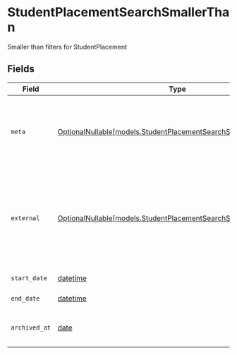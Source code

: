 # StudentPlacementSearchSmallerThan

Smaller than filters for StudentPlacement


## Fields

| Field                                                                                                                                                                    | Type                                                                                                                                                                     | Required                                                                                                                                                                 | Description                                                                                                                                                              | Example                                                                                                                                                                  |
| ------------------------------------------------------------------------------------------------------------------------------------------------------------------------ | ------------------------------------------------------------------------------------------------------------------------------------------------------------------------ | ------------------------------------------------------------------------------------------------------------------------------------------------------------------------ | ------------------------------------------------------------------------------------------------------------------------------------------------------------------------ | ------------------------------------------------------------------------------------------------------------------------------------------------------------------------ |
| `meta`                                                                                                                                                                   | [OptionalNullable[models.StudentPlacementSearchSmallerThanMeta]](../models/studentplacementsearchsmallerthanmeta.md)                                                     | :heavy_minus_sign:                                                                                                                                                       | Metadata information for the StudentPlacement                                                                                                                            | {<br/>"createdAt": "2024-01-15T10:30:00Z",<br/>"updatedAt": "2024-01-15T10:30:00Z"<br/>}                                                                                 |
| `external`                                                                                                                                                               | [OptionalNullable[models.StudentPlacementSearchSmallerThanExternal]](../models/studentplacementsearchsmallerthanexternal.md)                                             | :heavy_minus_sign:                                                                                                                                                       | External is a reusable object that can be used to store external information about the student placement from another system, used for third-party integration tracking. |                                                                                                                                                                          |
| `start_date`                                                                                                                                                             | [datetime](https://docs.python.org/3/library/datetime.html#datetime-objects)                                                                                             | :heavy_minus_sign:                                                                                                                                                       | The start date of the placement                                                                                                                                          | 2024-01-15                                                                                                                                                               |
| `end_date`                                                                                                                                                               | [datetime](https://docs.python.org/3/library/datetime.html#datetime-objects)                                                                                             | :heavy_minus_sign:                                                                                                                                                       | The end date of the placement                                                                                                                                            | 2024-01-15                                                                                                                                                               |
| `archived_at`                                                                                                                                                            | [date](https://docs.python.org/3/library/datetime.html#date-objects)                                                                                                     | :heavy_minus_sign:                                                                                                                                                       | The timestamp the placement was archived for the student                                                                                                                 | 2024-01-15T10:30:00Z                                                                                                                                                     |